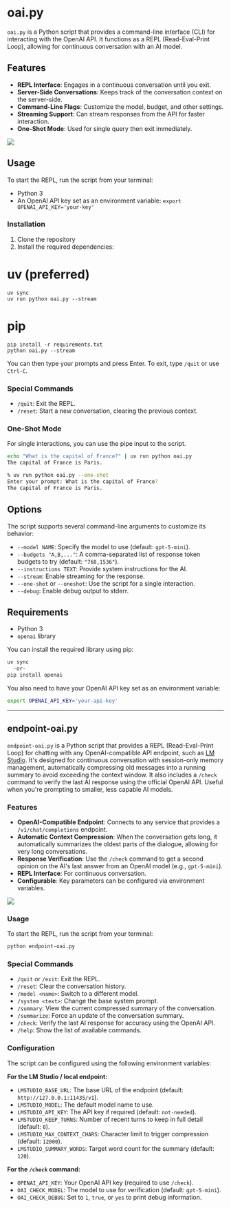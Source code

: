 # oai.py

`oai.py` is a Python script that provides a command-line interface (CLI) for interacting with the OpenAI API. It functions as a REPL (Read-Eval-Print Loop), allowing for continuous conversation with an AI model.

## Features

- **REPL Interface**: Engages in a continuous conversation until you exit.
- **Server-Side Conversations**: Keeps track of the conversation context on the server-side.
- **Command-Line Flags**: Customize the model, budget, and other settings.
- **Streaming Support**: Can stream responses from the API for faster interaction.
- **One-Shot Mode**: Used for single query then exit immediately.

<img src="https://i.imgur.com/dZN2JSf.png">

## Usage

To start the REPL, run the script from your terminal:

- Python 3
- An OpenAI API key set as an environment variable: `export OPENAI_API_KEY='your-key'`

### Installation

1.  Clone the repository 
2.  Install the required dependencies:

# uv (preferred)
```
uv sync
uv run python oai.py --stream
```
# pip
```
pip install -r requirements.txt
python oai.py --stream
```

You can then type your prompts and press Enter. To exit, type `/quit` or use `Ctrl-C`.

### Special Commands

- `/quit`: Exit the REPL.
- `/reset`: Start a new conversation, clearing the previous context.

### One-Shot Mode

For single interactions, you can use the pipe input to the script.

```bash
echo "What is the capital of France?" | uv run python oai.py
The capital of France is Paris.

% uv run python oai.py --one-shot
Enter your prompt: What is the capital of France?
The capital of France is Paris.
```

## Options

The script supports several command-line arguments to customize its behavior:

- `--model NAME`: Specify the model to use (default: `gpt-5-mini`).
- `--budgets "A,B,..."`: A comma-separated list of response token budgets to try (default: `"768,1536"`).
- `--instructions TEXT`: Provide system instructions for the AI.
- `--stream`: Enable streaming for the response.
- `--one-shot` or `--oneshot`: Use the script for a single interaction.
- `--debug`: Enable debug output to stderr.

## Requirements

- Python 3
- `openai` library

You can install the required library using pip:

```bash
uv sync 
  -or- 
pip install openai
```

You also need to have your OpenAI API key set as an environment variable:

```bash
export OPENAI_API_KEY='your-api-key'
```

---

## endpoint-oai.py

`endpoint-oai.py` is a Python script that provides a REPL (Read-Eval-Print Loop) for chatting with any OpenAI-compatible API endpoint, such as [LM Studio](https://lmstudio.ai/). It's designed for continuous conversation with session-only memory management, automatically compressing old messages into a running summary to avoid exceeding the context window. It also includes a `/check` command to verify the last AI response using the official OpenAI API. Useful when you're prompting to smaller, less capable AI models.

### Features

- **OpenAI-Compatible Endpoint**: Connects to any service that provides a `/v1/chat/completions` endpoint.
- **Automatic Context Compression**: When the conversation gets long, it automatically summarizes the oldest parts of the dialogue, allowing for very long conversations.
- **Response Verification**: Use the `/check` command to get a second opinion on the AI's last answer from an OpenAI model (e.g., `gpt-5-mini`).
- **REPL Interface**: For continuous conversation.
- **Configurable**: Key parameters can be configured via environment variables.

<img src ="https://i.imgur.com/GS7mvRr.png">

### Usage

To start the REPL, run the script from your terminal:

```bash
python endpoint-oai.py
```

### Special Commands

- `/quit` or `/exit`: Exit the REPL.
- `/reset`: Clear the conversation history.
- `/model <name>`: Switch to a different model.
- `/system <text>`: Change the base system prompt.
- `/summary`: View the current compressed summary of the conversation.
- `/summarize`: Force an update of the conversation summary.
- `/check`: Verify the last AI response for accuracy using the OpenAI API.
- `/help`: Show the list of available commands.

### Configuration

The script can be configured using the following environment variables:

**For the LM Studio / local endpoint:**

- `LMSTUDIO_BASE_URL`: The base URL of the endpoint (default: `http://127.0.0.1:11435/v1`).
- `LMSTUDIO_MODEL`: The default model name to use.
- `LMSTUDIO_API_KEY`: The API key if required (default: `not-needed`).
- `LMSTUDIO_KEEP_TURNS`: Number of recent turns to keep in full detail (default: `8`).
- `LMSTUDIO_MAX_CONTEXT_CHARS`: Character limit to trigger compression (default: `12000`).
- `LMSTUDIO_SUMMARY_WORDS`: Target word count for the summary (default: `120`).

**For the `/check` command:**

- `OPENAI_API_KEY`: Your OpenAI API key (required to use `/check`).
- `OAI_CHECK_MODEL`: The model to use for verification (default: `gpt-5-mini`).
- `OAI_CHECK_DEBUG`: Set to `1`, `true`, or `yes` to print debug information.
